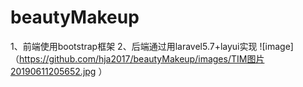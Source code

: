 # beautyMakeup
1、前端使用bootstrap框架
2、后端通过用laravel5.7+layui实现
![image]（https://github.com/hja2017/beautyMakeup/images/TIM图片20190611205652.jpg ）
